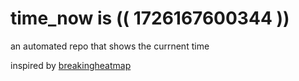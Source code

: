 # time_now is (( 1726167600344 ))

an automated repo that shows the currnent time

inspired by [breakingheatmap](https://github.com/breakingheatmap/breakingheatmap)